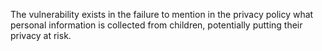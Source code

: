 The vulnerability exists in the failure to mention in the privacy policy what personal information is collected from children, potentially putting their privacy at risk.